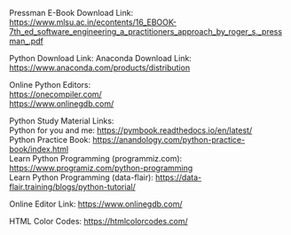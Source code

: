 Pressman E-Book Download Link:
https://www.mlsu.ac.in/econtents/16_EBOOK-7th_ed_software_engineering_a_practitioners_approach_by_roger_s._pressman_.pdf

Python Download Link:
Anaconda Download Link: https://www.anaconda.com/products/distribution

Online Python Editors:<br>
https://onecompiler.com/<br>
https://www.onlinegdb.com/<br>

Python Study Material Links:<br>
Python for you and me: https://pymbook.readthedocs.io/en/latest/<br>
Python Practice Book: https://anandology.com/python-practice-book/index.html<br>
Learn Python Programming (programmiz.com): https://www.programiz.com/python-programming<br>
Learn Python Programming (data-flair): https://data-flair.training/blogs/python-tutorial/<br>


Online Editor Link: https://www.onlinegdb.com/

HTML Color Codes: https://htmlcolorcodes.com/
